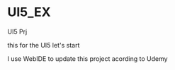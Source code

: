# UI5_EX
UI5 Prj

this for the UI5 let's start 

I use WebIDE to update this project acording to Udemy 
